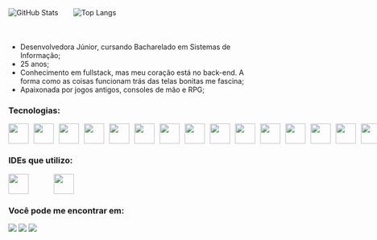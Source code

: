 <div style="display: flex; gap: 30px; margin-bottom: 20px">
  <img src="https://github-readme-stats.vercel.app/api?username=camilla-sr&theme=transparent&bg_color=000&border_color=30A3DC&show_icons=true&icon_color=30A3DC&title_color=E94D5F&text_color=FFF" alt="GitHub Stats"/>
  <img src="https://github-readme-stats-git-masterrstaa-rickstaa.vercel.app/api/top-langs/?username=camilla-sr&layout=compact&bg_color=000&border_color=30A3DC&title_color=E94D5F&text_color=FFF" alt="Top Langs"/>
</div><br>

- Desenvolvedora Júnior, cursando Bacharelado em Sistemas de Informação;
- 25 anos;
- Conhecimento em fullstack, mas meu coração está no back-end. A forma como as coisas funcionam trás das telas bonitas me fascina;
- Apaixonada por jogos antigos, consoles de mão e RPG;

### Tecnologias:
<div style="display: flex; gap: 10px">
    <img src="https://cdn.jsdelivr.net/gh/devicons/devicon/icons/java/java-original.svg" width="40" height="40"/>
    <img src="https://cdn.jsdelivr.net/gh/devicons/devicon@latest/icons/maven/maven-original-wordmark.svg" width="40" height="40"/>
    <img src="https://cdn.jsdelivr.net/gh/devicons/devicon@latest/icons/spring/spring-original-wordmark.svg" width="40" height="40"/>
    <img src="https://cdn.jsdelivr.net/gh/devicons/devicon/icons/mysql/mysql-original-wordmark.svg" width="40" height="40"/>
    <img src="https://cdn.jsdelivr.net/gh/devicons/devicon@latest/icons/azuresqldatabase/azuresqldatabase-original.svg" width="40" height="40"/>
    <img src="https://cdn.jsdelivr.net/gh/devicons/devicon/icons/html5/html5-original.svg" width="40" height="40"/>
    <img src="https://cdn.jsdelivr.net/gh/devicons/devicon/icons/css3/css3-original-wordmark.svg" width="40" height="40"/>
    <img src="https://cdn.jsdelivr.net/gh/devicons/devicon@latest/icons/bootstrap/bootstrap-original.svg" width="40" height="40"/>
    <img src="https://cdn.jsdelivr.net/gh/devicons/devicon@latest/icons/javascript/javascript-original.svg" width="40" height="40"/>
    <img src="https://cdn.jsdelivr.net/gh/devicons/devicon@latest/icons/jquery/jquery-original-wordmark.svg" width="40" height="40"/>
    <img src="https://cdn.jsdelivr.net/gh/devicons/devicon/icons/python/python-original.svg" width="40" height="40"/>
    <img src="https://cdn.jsdelivr.net/gh/devicons/devicon/icons/php/php-plain.svg" width="40" height="40"/>
    <img src="https://cdn.jsdelivr.net/gh/devicons/devicon@latest/icons/codeigniter/codeigniter-plain-wordmark.svg" width="40" height="40"/>          
    <img src="https://cdn.jsdelivr.net/gh/devicons/devicon@latest/icons/dart/dart-original.svg" width="40" height="40"/>
    <img src="https://cdn.jsdelivr.net/gh/devicons/devicon@latest/icons/flutter/flutter-original.svg" width="40" height="40"/>
</div>

### IDEs que utilizo:
<div style="display: flex; gap: 50px">
  <img src="https://cdn.jsdelivr.net/gh/devicons/devicon@latest/icons/vscode/vscode-original.svg" width="40" height="40"/>
  <img src="https://cdn.jsdelivr.net/gh/devicons/devicon@latest/icons/eclipse/eclipse-original.svg" width="40" height="40"/>
</div>

### Você pode me encontrar em:
<div>
  <a href = "mailto:camilla.sreis2@gmail.com"><img loading="lazy" src="https://img.shields.io/badge/Gmail-D14836?style=for-the-badge&logo=gmail&logoColor=white" target="_blank"></a>
  <a href="https://instagram.com/camilla.doragon" target="_blank"><img loading="lazy" src="https://img.shields.io/badge/-Instagram-%23E4405F?style=for-the-badge&logo=instagram&logoColor=white" target="_blank"></a>
  <a href="https://www.linkedin.com/in/camilla-sreis" target="_blank"><img loading="lazy" src="https://img.shields.io/badge/LinkedIn-0077B5?style=for-the-badge&logo=linkedin&logoColor=white"></a>
</div>
